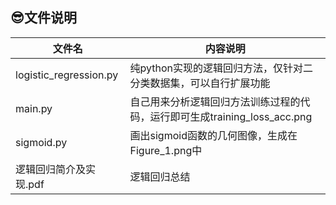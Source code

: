 ## :sunglasses:文件说明
文件名|内容说明
-|-
logistic_regression.py|纯python实现的逻辑回归方法，仅针对二分类数据集，可以自行扩展功能
main.py|自己用来分析逻辑回归方法训练过程的代码，运行即可生成training_loss_acc.png
sigmoid.py|画出sigmoid函数的几何图像，生成在Figure_1.png中
逻辑回归简介及实现.pdf|逻辑回归总结
